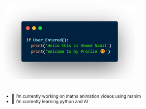 <img src="https://github.com/ahmednabiled/ahmednabiled/blob/main/bannerGitHub.png"  style="text-align: center; margin-bottom: 30px;" />



- 🔭 I’m currently working on maths animation videos using manim
- 🌱 I’m currently learning python and AI



